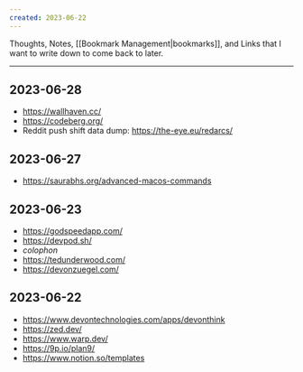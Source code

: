 ```yaml
---
created: 2023-06-22
---
```


Thoughts, Notes, [[Bookmark Management|bookmarks]], and Links that I want to write down to come back to later.

---
## 2023-06-28

- https://wallhaven.cc/
- https://codeberg.org/
- Reddit push shift data dump: https://the-eye.eu/redarcs/

## 2023-06-27

- https://saurabhs.org/advanced-macos-commands

## 2023-06-23

- https://godspeedapp.com/
- https://devpod.sh/
- _colophon_
- https://tedunderwood.com/
- https://devonzuegel.com/

## 2023-06-22

- https://www.devontechnologies.com/apps/devonthink
- https://zed.dev/
- https://www.warp.dev/
- https://9p.io/plan9/
- https://www.notion.so/templates


